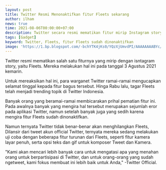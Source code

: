 ```yaml
---
layout: post
title: Twitter Resmi Menonaktifkan fitur Fleets sekarang
author: ilham
news: true
time: 2021-08-06T00:00:00+07:00
description: Twitter secara resmi mematikan fitur mirip Instagram story milik mereka, yaitu Fleets. Cari tau selengkapnya.
tags: [Gadget]
keyword: Twitter, Fleets, fitur Fleets sudah dinonaktifkan
image: 'https://1.bp.blogspot.com/-bchYTK4jKs0/YQzXjUmvdPI/AAAAAAAABYc/OSTzLBSjF3UNKE-iS-2EjcJpqPihewtmgCLcBGAsYHQ/s0/20210806_133154_0000.jpg'
---
```

Twitter resmi mematikan salah satu fiturnya yang mirip dengan isntagram story, yaitu Fleets. Mereka melakukan hal ini pada tanggal 3 Agustus 2021 kemarin.

Untuk mereaksikan hal ini, para warganet Twitter ramai-ramai mengucapkan selamat tinggal kepada fitur bagus tersebut. Hinga Rabu lalu, tagar Fleets telah menjadi trending topik di Twitter Indonesia.

Banyak orang yang beramai-ramai membicarakan prihal pematian fitur ini. Pada awalnya banyak yang mengira hal tersebut merupakan sejumlah eror pada aplikasi Twitter, namun setelah banyak juga yang sedih karena mengira fitur Fleets sudah dinonaktifkan.

Namun ternyata Twitter tidak benar-benar akan menghilangkan Fleets, Dilansir dari tweet akun official Twitter, ternyata mereka sedang melakukan uji coba dengan beberapa fitur turunan dari Fleets, seperti fitur kamera layar penuh, serta opsi teks dan gif untuk komposer Tweet dan Kamera.


"Kami akan mencari lebih banyak cara untuk mengatasi apa yang menahan orang untuk berpartisipasi di Twitter, dan untuk orang-orang yang sudah ngetweet, kami fokus membuat ini lebih baik untuk Anda," -Twitter Official.
